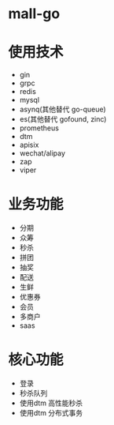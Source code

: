 # mall-go

# 使用技术
- gin
- grpc
- redis
- mysql
- asynq(其他替代 go-queue)
- es(其他替代 gofound, zinc)
- prometheus
- dtm
- apisix
- wechat/alipay
- zap
- viper

# 业务功能
- 分期
- 众筹
- 秒杀
- 拼团
- 抽奖
- 配送
- 生鲜
- 优惠券
- 会员
- 多商户
- saas

# 核心功能
- 登录
- 秒杀队列
- 使用dtm 高性能秒杀
- 使用dtm 分布式事务